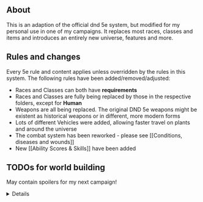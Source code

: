 ## About

This is an adaption of the official dnd 5e system, but modified for my personal use in one of my campaigns. It replaces most races, classes and items and introduces an entirely new universe, features and more.

## Rules and changes
Every 5e rule and content applies unless overridden by the rules in this system. The following rules have been added/removed/adjusted:

- Races and Classes can both have **requirements**
- Races and Classes are fully being replaced by those in the respective folders, except for **Human**
- Weapons are all being replaced. The original DND 5e weapons might be existent as historical weapons or in different, more modern forms
- Lots of different Vehicles were added, allowing faster travel on plants and around the universe
- The combat system has been reworked - please see [[Conditions, diseases and wounds]]
- New [[Ability Scores & Skills]] have been added

## TODOs for world building

May contain spoilers for my next campaign!
<details> 
Elements to introduce:
- Religious, mysterious cults
- Space pirates and combats
- Make certain races allergic to certain medicine
- One class that uses the same type of slots for all their abilities or spells
- Add descriptions for appearances
- Generate AI images of the races
- Warframe stuff
- Include the 3 body problem
- Check which species should be part of the united planet alliance
</details>